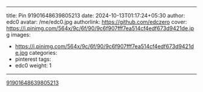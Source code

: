 
---
title: Pin 91901648639805213
date: 2024-10-13T01:17:24+05:30
author: edc0
avatar: /me/edc0.jpg
authorlink: https://github.com/edczero
cover: https://i.pinimg.com/564x/9c/6f/90/9c6f907fff7ea514cf4edf673d9421de.jpg
images:
   - https://i.pinimg.com/564x/9c/6f/90/9c6f907fff7ea514cf4edf673d9421de.jpg
categories:
  - pinterest
tags:
  - edc0
weight: 1
---

<!--more-->

[91901648639805213](https://in.pinterest.com/pin/91901648639805213/)

	